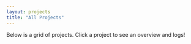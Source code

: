 ```yaml
---
layout: projects
title: "All Projects"
---
```


<!-- The content here is optional; the layout can handle the loop -->
Below is a grid of projects. Click a project to see an overview and logs!